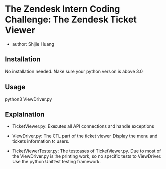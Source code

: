 # The Zendesk Intern Coding Challenge: The Zendesk Ticket Viewer

- author: Shijie Huang

## Installation
No installation needed. Make sure your python version is above 3.0

## Usage
python3 ViewDriver.py

## Explaination
- TicketViewer.py: Executes all API connections and handle exceptions

- ViewDriver.py: The CTL part of the ticket viewer. Display the menu and tickets information to users. 

- TicketViewerTester.py: The testcases of TicketViewer.py. Due to most of the ViewDriver.py is the printing work, so no specific tests to ViewDriver. Use the python Unittest testing framework.